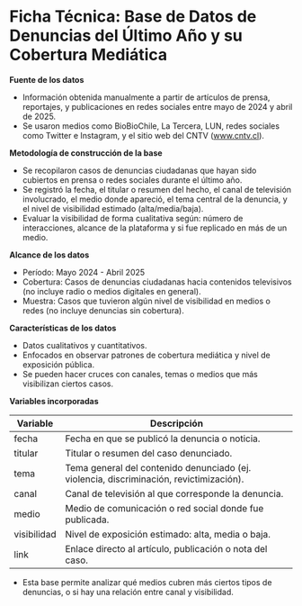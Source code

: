 # Ficha Técnica: Base de Datos de Denuncias del Último Año y su Cobertura Mediática

**Fuente de los datos**  
- Información obtenida manualmente a partir de artículos de prensa, reportajes, y publicaciones en redes sociales entre mayo de 2024 y abril de 2025.  
- Se usaron medios como BioBioChile, La Tercera, LUN, redes sociales como Twitter e Instagram, y el sitio web del CNTV (www.cntv.cl).

**Metodología de construcción de la base**  
- Se recopilaron casos de denuncias ciudadanas que hayan sido cubiertos en prensa o redes sociales durante el último año.
- Se registró la fecha, el titular o resumen del hecho, el canal de televisión involucrado, el medio donde apareció, el tema central de la denuncia, y el nivel de visibilidad estimado (alta/media/baja).
- Evaluar la visibilidad de forma cualitativa según: número de interacciones, alcance de la plataforma y si fue replicado en más de un medio.


**Alcance de los datos**  
- Período: Mayo 2024 - Abril 2025  
- Cobertura: Casos de denuncias ciudadanas hacia contenidos televisivos (no incluye radio o medios digitales en general).  
- Muestra: Casos que tuvieron algún nivel de visibilidad en medios o redes (no incluye denuncias sin cobertura).

**Características de los datos**  
- Datos cualitativos y cuantitativos.
- Enfocados en observar patrones de cobertura mediática y nivel de exposición pública.
- Se pueden hacer cruces con canales, temas o medios que más visibilizan ciertos casos.

**Variables incorporadas**

| Variable        | Descripción |
|----------------|-------------|
| fecha          | Fecha en que se publicó la denuncia o noticia. |
| titular        | Titular o resumen del caso denunciado. |
| tema           | Tema general del contenido denunciado (ej. violencia, discriminación, revictimización). |
| canal          | Canal de televisión al que corresponde la denuncia. |
| medio          | Medio de comunicación o red social donde fue publicada. |
| visibilidad    | Nivel de exposición estimado: alta, media o baja. |
| link           | Enlace directo al artículo, publicación o nota del caso. |


- Esta base permite analizar qué medios cubren más ciertos tipos de denuncias, o si hay una relación entre canal y visibilidad.  

